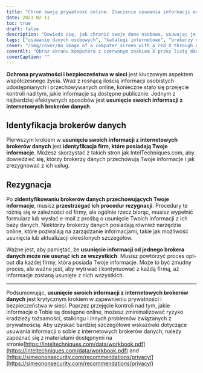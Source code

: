 ```yaml
---
title: "Chroń swoją prywatność online: Znaczenie usuwania informacji od brokerów danych"
date: 2023-02-11
toc: true
draft: false
description: "Dowiedz się, jak chronić swoje dane osobowe, usuwając je z katalogów internetowych i brokerów danych za pomocą tego kompleksowego przewodnika."
tags: ["usuwanie danych osobowych", "katalogi internetowe", "brokerzy danych", "ochrona prywatności", "kompletny przewodnik", "usunąć dane osobowe", "prywatność w sieci", "prywatność internetowa", "prywatność w sieci", "brokerzy danych", "usunąć informacje", "IntelTechniques", "SimeonOnSecurity", "bezpieczeństwo w sieci", "ochrona prywatności", "chronić prywatność w sieci"]
cover: "/img/cover/An_image_of_a_computer_screen_with_a_red_X_through_a_list.png"
coverAlt: "Obraz ekranu komputera z czerwonym znakiem X przez listę danych osobowych, takich jak nazwisko, adres i numer telefonu, symbolizujący usunięcie danych osobowych z katalogów internetowych."
coverCaption: ""
---
```


**Ochrona prywatności i bezpieczeństwa w sieci** jest kluczowym aspektem współczesnego życia. Wraz z rosnącą ilością informacji osobistych udostępnianych i przechowywanych online, konieczne stało się przejęcie kontroli nad tym, jakie informacje są dostępne publicznie. Jednym z najbardziej efektywnych sposobów jest **usunięcie swoich informacji z internetowych brokerów danych**.

## Identyfikacja brokerów danych

Pierwszym krokiem w **usunięciu swoich informacji z internetowych brokerów danych** jest **identyfikacja firm, które posiadają Twoje informacje**. Możesz skorzystać z takich stron jak IntelTechniques.com, aby dowiedzieć się, którzy brokerzy danych przechowują Twoje informacje i jak zrezygnować z ich usług.

## Rezygnacja

Po **zidentyfikowaniu brokerów danych przechowujących Twoje informacje**, musisz **przestrzegać ich procedur rezygnacji**. Procedury te różnią się w zależności od firmy, ale ogólnie rzecz biorąc, musisz wypełnić formularz lub wysłać e-mail z prośbą o usunięcie Twoich informacji z ich bazy danych. Niektórzy brokerzy danych posiadają również narzędzia online, które pozwalają na zarządzanie informacjami, takie jak możliwość usunięcia lub aktualizacji określonych szczegółów.

Ważne jest, aby pamiętać, że **usunięcie informacji od jednego brokera danych może nie usunąć ich ze wszystkich**. Musisz powtórzyć proces opt-out dla każdej firmy, która posiada Twoje informacje. Może to być żmudny proces, ale ważne jest, aby wytrwać i kontynuować z każdą firmą, aż informacje zostaną usunięte z nich wszystkich.

_________________________

Podsumowując, **usunięcie swoich informacji z internetowych brokerów danych** jest krytycznym krokiem w zapewnieniu prywatności i bezpieczeństwa w sieci. Poprzez przejęcie kontroli nad tym, jakie informacje o Tobie są dostępne online, możesz zminimalizować ryzyko kradzieży tożsamości, stalkingu i innych problemów związanych z prywatnością. Aby uzyskać bardziej szczegółowe wskazówki dotyczące usuwania informacji o sobie z internetowych brokerów danych, należy zapoznać się z materiałami dostępnymi na stronie[https://inteltechniques.com/data/workbook.pdf](https://inteltechniques.com/data/workbook.pdf) and [https://simeononsecurity.com/recommendations/privacy/](https://simeononsecurity.com/recommendations/privacy/)


